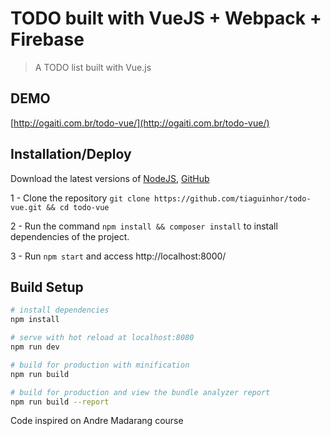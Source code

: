 # TODO built with VueJS + Webpack + Firebase

> A TODO list built with Vue.js

## DEMO

[http://ogaiti.com.br/todo-vue/](http://ogaiti.com.br/todo-vue/)

## Installation/Deploy

Download the latest versions of [NodeJS](https://nodejs.org/), [GitHub](https://github.com)

1 - Clone the repository `git clone https://github.com/tiaguinhor/todo-vue.git && cd todo-vue`

2 - Run the command `npm install && composer install` to install dependencies of the project.

3 - Run `npm start` and access http://localhost:8000/

## Build Setup

```bash
# install dependencies
npm install

# serve with hot reload at localhost:8080
npm run dev

# build for production with minification
npm run build

# build for production and view the bundle analyzer report
npm run build --report
```

Code inspired on Andre Madarang course
